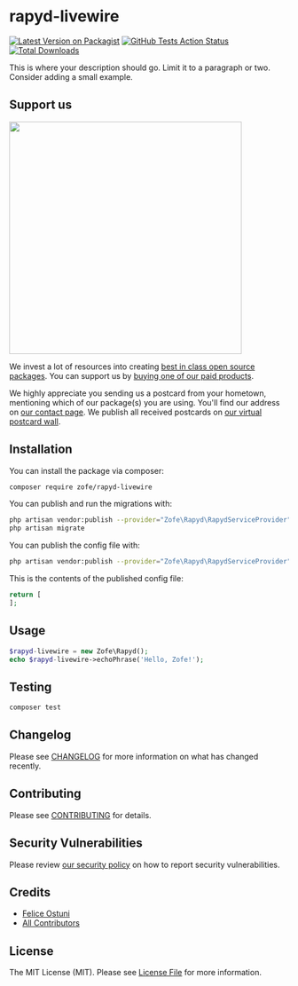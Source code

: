 # rapyd-livewire

[![Latest Version on Packagist](https://img.shields.io/packagist/v/zofe/rapyd-livewire.svg?style=flat-square)](https://packagist.org/packages/zofe/rapyd-livewire)
[![GitHub Tests Action Status](https://img.shields.io/github/workflow/status/zofe/rapyd-livewire/run-tests?label=tests)](https://github.com/zofe/rapyd-livewire/actions?query=workflow%3ATests+branch%3Amaster)
[![Total Downloads](https://img.shields.io/packagist/dt/zofe/rapyd-livewire.svg?style=flat-square)](https://packagist.org/packages/zofe/rapyd-livewire)


This is where your description should go. Limit it to a paragraph or two. Consider adding a small example.

## Support us

[<img src="https://github-ads.s3.eu-central-1.amazonaws.com/package-rapyd-livewire-laravel.jpg?t=1" width="419px" />](https://spatie.be/github-ad-click/package-rapyd-livewire-laravel)

We invest a lot of resources into creating [best in class open source packages](https://spatie.be/open-source). You can support us by [buying one of our paid products](https://spatie.be/open-source/support-us).

We highly appreciate you sending us a postcard from your hometown, mentioning which of our package(s) you are using. You'll find our address on [our contact page](https://spatie.be/about-us). We publish all received postcards on [our virtual postcard wall](https://spatie.be/open-source/postcards).

## Installation

You can install the package via composer:

```bash
composer require zofe/rapyd-livewire
```

You can publish and run the migrations with:

```bash
php artisan vendor:publish --provider="Zofe\Rapyd\RapydServiceProvider" --tag="migrations"
php artisan migrate
```

You can publish the config file with:
```bash
php artisan vendor:publish --provider="Zofe\Rapyd\RapydServiceProvider" --tag="config"
```

This is the contents of the published config file:

```php
return [
];
```

## Usage

```php
$rapyd-livewire = new Zofe\Rapyd();
echo $rapyd-livewire->echoPhrase('Hello, Zofe!');
```

## Testing

```bash
composer test
```

## Changelog

Please see [CHANGELOG](CHANGELOG.md) for more information on what has changed recently.

## Contributing

Please see [CONTRIBUTING](.github/CONTRIBUTING.md) for details.

## Security Vulnerabilities

Please review [our security policy](../../security/policy) on how to report security vulnerabilities.

## Credits

- [Felice Ostuni](https://github.com/zofe)
- [All Contributors](../../contributors)

## License

The MIT License (MIT). Please see [License File](LICENSE.md) for more information.

